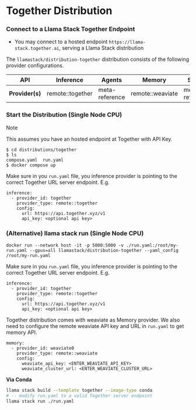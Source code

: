 # Together Distribution

### Connect to a Llama Stack Together Endpoint
- You may connect to a hosted endpoint `https://llama-stack.together.ai`, serving a Llama Stack distribution

The `llamastack/distribution-together` distribution consists of the following provider configurations.


| **API**         	| **Inference** 	| **Agents**     	| **Memory**                                       	| **Safety**     	| **Telemetry**  	|
|-----------------	|---------------	|----------------	|--------------------------------------------------	|----------------	|----------------	|
| **Provider(s)** 	| remote::together   	| meta-reference 	| remote::weaviate 	| meta-reference 	| meta-reference 	|


### Start the Distribution (Single Node CPU)

> [!NOTE]
> This assumes you have an hosted endpoint at Together with API Key.

```
$ cd distributions/together
$ ls
compose.yaml  run.yaml
$ docker compose up
```

Make sure in you `run.yaml` file, you inference provider is pointing to the correct Together URL server endpoint. E.g.
```
inference:
  - provider_id: together
    provider_type: remote::together
    config:
      url: https://api.together.xyz/v1
      api_key: <optional api key>
```

### (Alternative) llama stack run (Single Node CPU)

```
docker run --network host -it -p 5000:5000 -v ./run.yaml:/root/my-run.yaml --gpus=all llamastack/distribution-together --yaml_config /root/my-run.yaml
```

Make sure in you `run.yaml` file, you inference provider is pointing to the correct Together URL server endpoint. E.g.
```
inference:
  - provider_id: together
    provider_type: remote::together
    config:
      url: https://api.together.xyz/v1
      api_key: <optional api key>
```

Together distribution comes with weaviate as Memory provider. We also need to configure the remote weaviate API key and URL in `run.yaml` to get memory API.
```
memory:
  - provider_id: weaviate0
    provider_type: remote::weaviate
    config:
      weaviate_api_key: <ENTER_WEAVIATE_API_KEY>
      weaviate_cluster_url: <ENTER_WEAVIATE_CLUSTER_URL>
```

**Via Conda**

```bash
llama stack build --template together --image-type conda
# -- modify run.yaml to a valid Together server endpoint
llama stack run ./run.yaml
```
